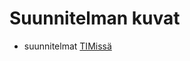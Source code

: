# Suunnitelman kuvat

- suunnitelmat [TIMissä](https://tim.jyu.fi/view/kurssit/tie/ohj2/2021s/ht/suunnitelmat)
